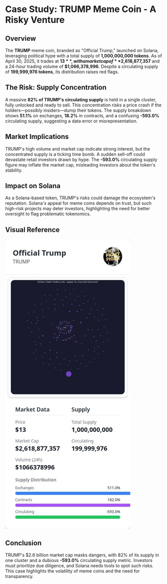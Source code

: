 # Case Study: TRUMP Meme Coin - A Risky Venture

## Overview
The **TRUMP** meme coin, branded as "Official Trump," launched on Solana, leveraging political hype with a total supply of **1,000,000,000 tokens**. As of April 30, 2025, it trades at **$13**, with a market cap of **$2,618,877,357** and a 24-hour trading volume of **$1,066,378,996**. Despite a circulating supply of **199,999,976 tokens**, its distribution raises red flags.

## The Risk: Supply Concentration
A massive **82% of TRUMP's circulating supply** is held in a single cluster, fully unlocked and ready to sell. This concentration risks a price crash if the holders—possibly insiders—dump their tokens. The supply breakdown shows **51.1%** on exchanges, **18.2%** in contracts, and a confusing **-593.0%** circulating supply, suggesting a data error or misrepresentation.

## Market Implications
TRUMP's high volume and market cap indicate strong interest, but the concentrated supply is a ticking time bomb. A sudden sell-off could devastate retail investors drawn by hype. The **-593.0%** circulating supply figure may inflate the market cap, misleading investors about the token's stability.

## Impact on Solana
As a Solana-based token, TRUMP's risks could damage the ecosystem's reputation. Solana's appeal for meme coins depends on trust, but such high-risk projects may deter investors, highlighting the need for better oversight to flag problematic tokenomics.

## Visual Reference
![TRUMP Meme Coin Data Snapshot](trump.jpg)

## Conclusion
TRUMP's $2.6 billion market cap masks dangers, with 82% of its supply in one cluster and a dubious **-593.0%** circulating supply metric. Investors must prioritize due diligence, and Solana needs tools to spot such risks. This case highlights the volatility of meme coins and the need for transparency.
